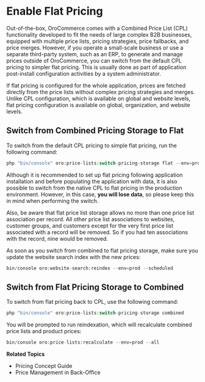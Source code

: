 <a id="dev-guide-setup-flat-pricing"></a>

# Enable Flat Pricing

Out-of-the-box, OroCommerce comes with a Combined Price List (CPL) functionality developed to fit the needs of large complex B2B businesses, equipped with multiple price lists, pricing strategies, price fallbacks, and price merges. However, if you operate a small-scale business or use a separate third-party system, such as an ERP, to generate and manage prices outside of OroCommerce, you can switch from the default CPL pricing to simpler flat pricing. This is usually done as part of application post-install configuration activities by a system administrator.

If flat pricing is configured for the whole application, prices are fetched directly from the price lists without complex pricing strategies and merges. Unlike CPL configuration, which is available on global and website levels, flat pricing configuration is available on global, organization, and website levels.

## Switch from Combined Pricing Storage to Flat

To switch from the default CPL pricing to simple flat pricing, run the following command:

```php
php "bin/console" oro:price-lists:switch-pricing-storage flat --env=prod
```

Although it is recommended to set up flat pricing following application installation and before populating the application with data, it is also possible to switch from the native CPL to flat pricing in the production environment. However, in this case, **you will lose data**, so please keep this in mind when performing the switch.

Also, be aware that flat price list storage allows no more than one price list association per record. All other price list associations to websites, customer groups, and customers except for the very first price list associated with a record will be removed. So if you had ten associations with the record, nine would be removed.

As soon as you switch from combined to flat pricing storage, make sure you update the website search index with the new prices:

```php
bin/console oro:website-search:reindex --env=prod --scheduled
```

## Switch from Flat Pricing Storage to Combined

To switch from flat pricing back to CPL, use the following command:

```php
php "bin/console" oro:price-lists:switch-pricing-storage combined
```

You will be prompted to run reindexation, which will recalculate combined price lists and product prices:

```php
bin/console oro:price-lists:recalculate --env=prod --all
```

**Related Topics**

* Pricing Concept Guide
* Price Management in Back-Office
